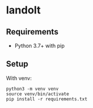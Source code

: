 # landolt

## Requirements

- Python 3.7+ with pip

## Setup

With venv:

```shell
python3 -m venv venv
source venv/bin/activate
pip install -r requirements.txt
```